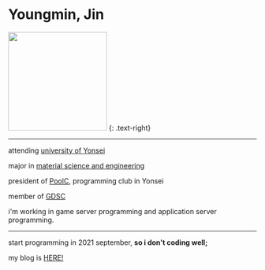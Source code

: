 # Youngmin, Jin  
<image src="img/me.jpg" width="200" align>
  {: .text-right}

---

attending [university of Yonsei](https://www.yonsei.ac.kr/sc/)

major in [material science and engineering](https://mse.yonsei.ac.kr/mse/index.do)

president of [PoolC](https://poolc.org/), programming club in Yonsei

member of [GDSC](https://gdsc.community.dev/yonsei-university-sinchon-campus/)

i'm working in game server programming and application server programming.

---
start programming in 2021 september, **so i don't coding well;**

my blog is [HERE!](https://velog.io/@jimmy0006)


<!---
jimmy0006/jimmy0006 is a ✨ special ✨ repository because its `README.md` (this file) appears on your GitHub profile.
You can click the Preview link to take a look at your changes.
--->
